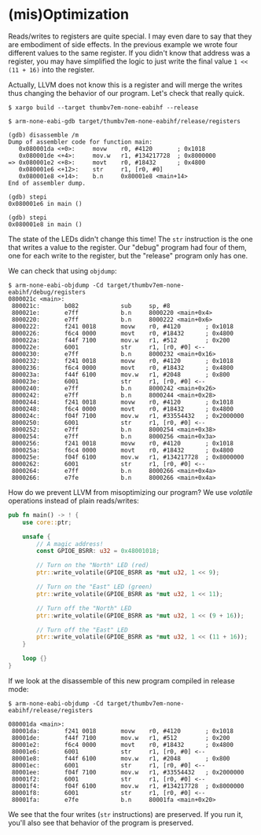 # (mis)Optimization

Reads/writes to registers are quite special. I may even dare to say that they
are embodiment of side effects. In the previous example we wrote four different
values to the same register. If you didn't know that address was a register, you
may have simplified the logic to just write the final value `1 << (11 + 16)`
into the register.

Actually, LLVM does not know this is a register and will merge the writes thus
changing the behavior of our program. Let's check that really quick.

```
$ xargo build --target thumbv7em-none-eabihf --release

$ arm-none-eabi-gdb target/thumbv7em-none-eabihf/release/registers

(gdb) disassemble /m
Dump of assembler code for function main:
   0x080001da <+0>:     movw    r0, #4120       ; 0x1018
   0x080001de <+4>:     mov.w   r1, #134217728  ; 0x8000000
=> 0x080001e2 <+8>:     movt    r0, #18432      ; 0x4800
   0x080001e6 <+12>:    str     r1, [r0, #0]
   0x080001e8 <+14>:    b.n     0x80001e8 <main+14>
End of assembler dump.

(gdb) stepi
0x080001e6 in main ()

(gdb) stepi
0x080001e8 in main ()
```

The state of the LEDs didn't change this time! The `str` instruction is the one
that writes a value to the register. Our "debug" program had four of them, one
for each write to the register, but the "release" program only has one.

We can check that using `objdump`:

```
$ arm-none-eabi-objdump -Cd target/thumbv7em-none-eabihf/debug/registers
0800021c <main>:
 800021c:       b082            sub     sp, #8
 800021e:       e7ff            b.n     8000220 <main+0x4>
 8000220:       e7ff            b.n     8000222 <main+0x6>
 8000222:       f241 0018       movw    r0, #4120       ; 0x1018
 8000226:       f6c4 0000       movt    r0, #18432      ; 0x4800
 800022a:       f44f 7100       mov.w   r1, #512        ; 0x200
 800022e:       6001            str     r1, [r0, #0] <--
 8000230:       e7ff            b.n     8000232 <main+0x16>
 8000232:       f241 0018       movw    r0, #4120       ; 0x1018
 8000236:       f6c4 0000       movt    r0, #18432      ; 0x4800
 800023a:       f44f 6100       mov.w   r1, #2048       ; 0x800
 800023e:       6001            str     r1, [r0, #0] <--
 8000240:       e7ff            b.n     8000242 <main+0x26>
 8000242:       e7ff            b.n     8000244 <main+0x28>
 8000244:       f241 0018       movw    r0, #4120       ; 0x1018
 8000248:       f6c4 0000       movt    r0, #18432      ; 0x4800
 800024c:       f04f 7100       mov.w   r1, #33554432   ; 0x2000000
 8000250:       6001            str     r1, [r0, #0] <--
 8000252:       e7ff            b.n     8000254 <main+0x38>
 8000254:       e7ff            b.n     8000256 <main+0x3a>
 8000256:       f241 0018       movw    r0, #4120       ; 0x1018
 800025a:       f6c4 0000       movt    r0, #18432      ; 0x4800
 800025e:       f04f 6100       mov.w   r1, #134217728  ; 0x8000000
 8000262:       6001            str     r1, [r0, #0] <--
 8000264:       e7ff            b.n     8000266 <main+0x4a>
 8000266:       e7fe            b.n     8000266 <main+0x4a>
```

How do we prevent LLVM from misoptimizing our program? We use *volatile*
operations instead of plain reads/writes:

``` rust
pub fn main() -> ! {
    use core::ptr;

    unsafe {
        // A magic address!
        const GPIOE_BSRR: u32 = 0x48001018;

        // Turn on the "North" LED (red)
        ptr::write_volatile(GPIOE_BSRR as *mut u32, 1 << 9);

        // Turn on the "East" LED (green)
        ptr::write_volatile(GPIOE_BSRR as *mut u32, 1 << 11);

        // Turn off the "North" LED
        ptr::write_volatile(GPIOE_BSRR as *mut u32, 1 << (9 + 16));

        // Turn off the "East" LED
        ptr::write_volatile(GPIOE_BSRR as *mut u32, 1 << (11 + 16));
    }

    loop {}
}
```

If we look at the disassemble of this new program compiled in release mode:

```
$ arm-none-eabi-objdump -Cd target/thumbv7em-none-eabihf/release/registers

080001da <main>:
 80001da:       f241 0018       movw    r0, #4120       ; 0x1018
 80001de:       f44f 7100       mov.w   r1, #512        ; 0x200
 80001e2:       f6c4 0000       movt    r0, #18432      ; 0x4800
 80001e6:       6001            str     r1, [r0, #0] <--
 80001e8:       f44f 6100       mov.w   r1, #2048       ; 0x800
 80001ec:       6001            str     r1, [r0, #0] <--
 80001ee:       f04f 7100       mov.w   r1, #33554432   ; 0x2000000
 80001f2:       6001            str     r1, [r0, #0] <--
 80001f4:       f04f 6100       mov.w   r1, #134217728  ; 0x8000000
 80001f8:       6001            str     r1, [r0, #0] <--
 80001fa:       e7fe            b.n     80001fa <main+0x20>
```

We see that the four writes (`str` instructions) are preserved. If you run it,
you'll also see that behavior of the program is preserved.
